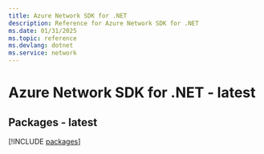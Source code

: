 ```yaml
---
title: Azure Network SDK for .NET
description: Reference for Azure Network SDK for .NET
ms.date: 01/31/2025
ms.topic: reference
ms.devlang: dotnet
ms.service: network
---
```

# Azure Network SDK for .NET - latest
## Packages - latest
[!INCLUDE [packages](network-index.md)]